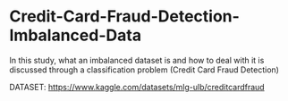 # Credit-Card-Fraud-Detection-Imbalanced-Data

In this study, what an imbalanced dataset is and how to deal with it is discussed through a classification problem (Credit Card Fraud Detection)

DATASET:
https://www.kaggle.com/datasets/mlg-ulb/creditcardfraud
